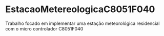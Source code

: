 # EstacaoMetereologicaC8051F040
Trabalho focado em implementar uma estação meteorológica residencial com o micro controlador C8051F040
